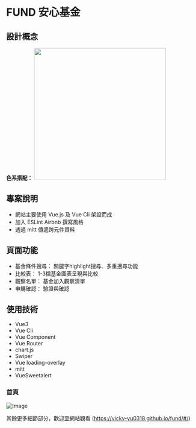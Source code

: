 # FUND 安心基金

## 設計概念

**色系搭配：**
<img src="https://upload.cc/i1/2022/04/23/tI6pz4.png" width="350" />

## 專案說明
* 網站主要使用 Vue.js 及 Vue Cli 架設而成
* 加入 ESLint Airbnb 撰寫風格
* 透過 mitt 傳遞跨元件資料

## 頁面功能
* 基金條件搜尋： 關鍵字highlight搜尋、多重搜尋功能
* 比較表： 1-3檔基金圖表呈現與比較
* 觀察名單： 基金加入觀察清單
* 申購確認： 驗證與確認

## 使用技術
- Vue3
- Vue Cli
- Vue Component
- Vue Router
- chart.js
- Swiper
- Vue loading-overlay
- mitt
- VueSweetalert

### 首頁
![Image](https://upload.cc/i1/2022/04/23/mk8BS1.png)


其餘更多細節部分，歡迎至網站觀看 
(https://vicky-yu0318.github.io/fund/#/)

